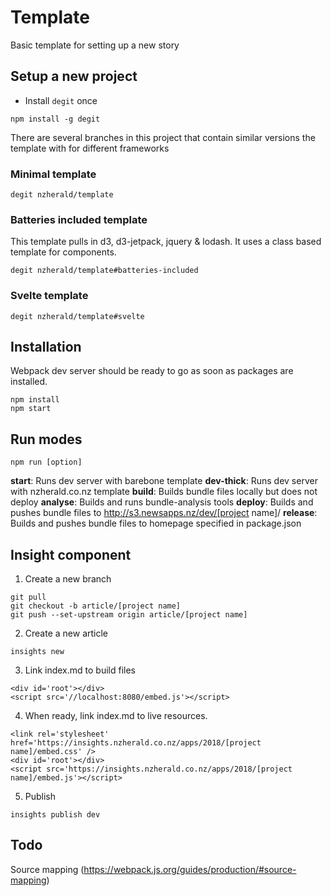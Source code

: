 # Template
Basic template for setting up a new story

## Setup a new project

- Install `degit` once

```
npm install -g degit
```

There are several branches in this project that contain similar versions the
template with for different frameworks

### Minimal template

`degit nzherald/template`

### Batteries included template

This template pulls in d3, d3-jetpack, jquery & lodash. It uses a class
based template for components.

`degit nzherald/template#batteries-included`

### Svelte template

`degit nzherald/template#svelte`


## Installation
Webpack dev server should be ready to go as soon as packages are installed.
```
npm install
npm start
```


## Run modes
```
npm run [option]
```
**start**: Runs dev server with barebone template
**dev-thick**: Runs dev server with nzherald.co.nz template
**build**: Builds bundle files locally but does not deploy
**analyse**: Builds and runs bundle-analysis tools
**deploy**: Builds and pushes bundle files to http://s3.newsapps.nz/dev/[project name]/
**release**: Builds and pushes bundle files to homepage specified in package.json


## Insight component
1. Create a new branch
```
git pull
git checkout -b article/[project name]
git push --set-upstream origin article/[project name]
```

2. Create a new article
```
insights new
```

3. Link index.md to build files
```
<div id='root'></div>
<script src='//localhost:8080/embed.js'></script>
```

4. When ready, link index.md to live resources.
```
<link rel='stylesheet' href='https://insights.nzherald.co.nz/apps/2018/[project name]/embed.css' />
<div id='root'></div>
<script src='https://insights.nzherald.co.nz/apps/2018/[project name]/embed.js'></script>
```

5. Publish
```
insights publish dev
```


## Todo
Source mapping (https://webpack.js.org/guides/production/#source-mapping)
